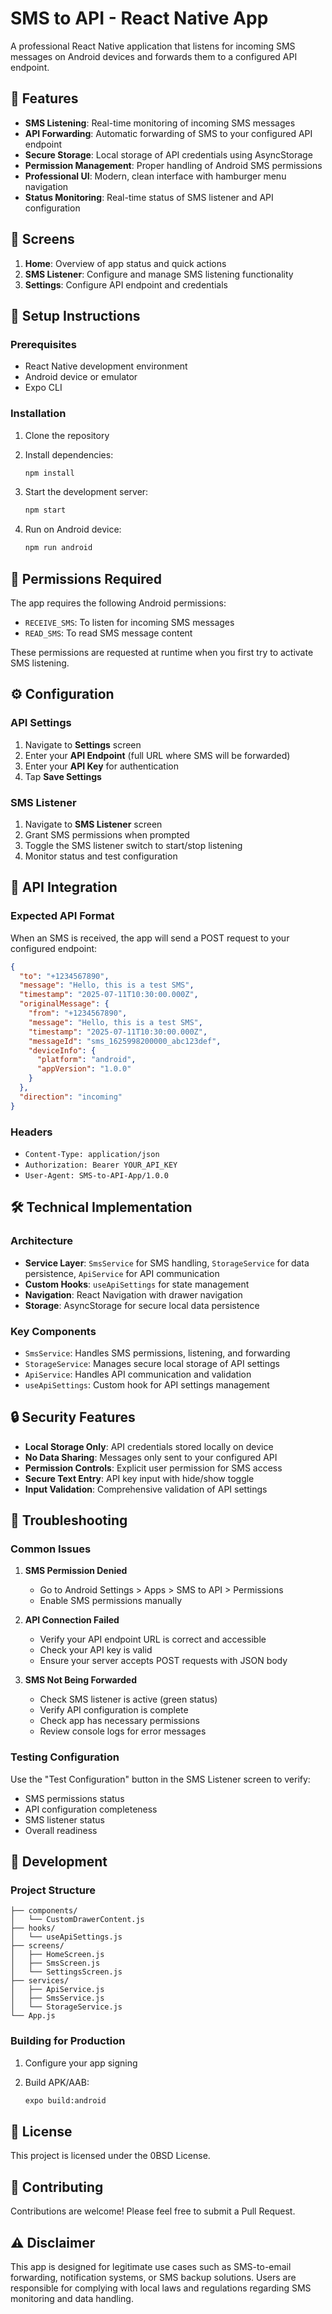 # SMS to API - React Native App

A professional React Native application that listens for incoming SMS messages on Android devices and forwards them to a configured API endpoint.

## 🚀 Features

- **SMS Listening**: Real-time monitoring of incoming SMS messages
- **API Forwarding**: Automatic forwarding of SMS to your configured API endpoint
- **Secure Storage**: Local storage of API credentials using AsyncStorage
- **Permission Management**: Proper handling of Android SMS permissions
- **Professional UI**: Modern, clean interface with hamburger menu navigation
- **Status Monitoring**: Real-time status of SMS listener and API configuration

## 📱 Screens

1. **Home**: Overview of app status and quick actions
2. **SMS Listener**: Configure and manage SMS listening functionality
3. **Settings**: Configure API endpoint and credentials

## 🔧 Setup Instructions

### Prerequisites

- React Native development environment
- Android device or emulator
- Expo CLI

### Installation

1. Clone the repository
2. Install dependencies:

   ```bash
   npm install
   ```

3. Start the development server:

   ```bash
   npm start
   ```

4. Run on Android device:

   ```bash
   npm run android
   ```

## 🔐 Permissions Required

The app requires the following Android permissions:

- `RECEIVE_SMS`: To listen for incoming SMS messages
- `READ_SMS`: To read SMS message content

These permissions are requested at runtime when you first try to activate SMS listening.

## ⚙️ Configuration

### API Settings

1. Navigate to **Settings** screen
2. Enter your **API Endpoint** (full URL where SMS will be forwarded)
3. Enter your **API Key** for authentication
4. Tap **Save Settings**

### SMS Listener

1. Navigate to **SMS Listener** screen
2. Grant SMS permissions when prompted
3. Toggle the SMS listener switch to start/stop listening
4. Monitor status and test configuration

## 📡 API Integration

### Expected API Format

When an SMS is received, the app will send a POST request to your configured endpoint:

```json
{
  "to": "+1234567890",
  "message": "Hello, this is a test SMS",
  "timestamp": "2025-07-11T10:30:00.000Z",
  "originalMessage": {
    "from": "+1234567890",
    "message": "Hello, this is a test SMS",
    "timestamp": "2025-07-11T10:30:00.000Z",
    "messageId": "sms_1625998200000_abc123def",
    "deviceInfo": {
      "platform": "android",
      "appVersion": "1.0.0"
    }
  },
  "direction": "incoming"
}
```

### Headers

- `Content-Type: application/json`
- `Authorization: Bearer YOUR_API_KEY`
- `User-Agent: SMS-to-API-App/1.0.0`

## 🛠 Technical Implementation

### Architecture

- **Service Layer**: `SmsService` for SMS handling, `StorageService` for data persistence, `ApiService` for API communication
- **Custom Hooks**: `useApiSettings` for state management
- **Navigation**: React Navigation with drawer navigation
- **Storage**: AsyncStorage for secure local data persistence

### Key Components

- `SmsService`: Handles SMS permissions, listening, and forwarding
- `StorageService`: Manages secure local storage of API settings
- `ApiService`: Handles API communication and validation
- `useApiSettings`: Custom hook for API settings management

## 🔒 Security Features

- **Local Storage Only**: API credentials stored locally on device
- **No Data Sharing**: Messages only sent to your configured API
- **Permission Controls**: Explicit user permission for SMS access
- **Secure Text Entry**: API key input with hide/show toggle
- **Input Validation**: Comprehensive validation of API settings

## 🐛 Troubleshooting

### Common Issues

1. **SMS Permission Denied**
   - Go to Android Settings > Apps > SMS to API > Permissions
   - Enable SMS permissions manually

2. **API Connection Failed**
   - Verify your API endpoint URL is correct and accessible
   - Check your API key is valid
   - Ensure your server accepts POST requests with JSON body

3. **SMS Not Being Forwarded**
   - Check SMS listener is active (green status)
   - Verify API configuration is complete
   - Check app has necessary permissions
   - Review console logs for error messages

### Testing Configuration

Use the "Test Configuration" button in the SMS Listener screen to verify:

- SMS permissions status
- API configuration completeness
- SMS listener status
- Overall readiness

## 📝 Development

### Project Structure

```
├── components/
│   └── CustomDrawerContent.js
├── hooks/
│   └── useApiSettings.js
├── screens/
│   ├── HomeScreen.js
│   ├── SmsScreen.js
│   └── SettingsScreen.js
├── services/
│   ├── ApiService.js
│   ├── SmsService.js
│   └── StorageService.js
└── App.js
```

### Building for Production

1. Configure your app signing
2. Build APK/AAB:

   ```bash
   expo build:android
   ```

## 📄 License

This project is licensed under the 0BSD License.

## 🤝 Contributing

Contributions are welcome! Please feel free to submit a Pull Request.

## ⚠️ Disclaimer

This app is designed for legitimate use cases such as SMS-to-email forwarding, notification systems, or SMS backup solutions. Users are responsible for complying with local laws and regulations regarding SMS monitoring and data handling.
